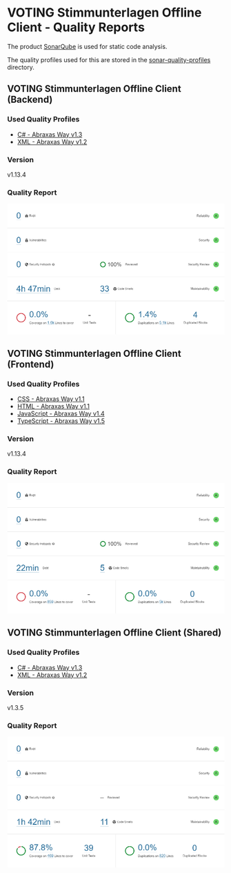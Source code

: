 # VOTING Stimmunterlagen Offline Client - Quality Reports

The product [SonarQube](https://www.sonarqube.org/) is used for static code analysis.

The quality profiles used for this are stored in the [sonar-quality-profiles](./sonar-quality-profiles/) directory.

## VOTING Stimmunterlagen Offline Client (Backend)

### Used Quality Profiles

- [C# - Abraxas Way v1.3](./sonar-quality-profiles/CSharp%20Quality%20Profile%20-%20Abraxas%20v1.3.xml)
- [XML - Abraxas Way v1.2](./sonar-quality-profiles/XML%20Quality%20Profile%20-%20Abraxas%20v1.2.xml)

### Version

v1.13.4

### Quality Report

![SonarQube Report - VOTING Stimmunterlagen Offline Client Backend](SonarQube%20Report%20-%20VOTING%20Stimmunterlagen%20Offline%20Client%20Backend.png)

## VOTING Stimmunterlagen Offline Client (Frontend)

### Used Quality Profiles

- [CSS - Abraxas Way v1.1](./sonar-quality-profiles/CSS%20Quality%20Profile%20-%20Abraxas%20v1.1.xml)
- [HTML - Abraxas Way v1.1](./sonar-quality-profiles/HTML%20Quality%20Profile%20-%20Abraxas%20v1.1.xml)
- [JavaScript - Abraxas Way v1.4](./sonar-quality-profiles/JavaScript%20Quality%20Profile%20-%20Abraxas%20v1.4.xml)
- [TypeScript - Abraxas Way v1.5](./sonar-quality-profiles/TypeScript%20Quality%20Profile%20-%20Abraxas%20v1.5.xml)

### Version

v1.13.4

### Quality Report

![SonarQube Report - VOTING Stimmunterlagen Offline Client Frontend](SonarQube%20Report%20-%20VOTING%20Stimmunterlagen%20Offline%20Client%20Frontend.png)

## VOTING Stimmunterlagen Offline Client (Shared)

### Used Quality Profiles

- [C# - Abraxas Way v1.3](./sonar-quality-profiles/CSharp%20Quality%20Profile%20-%20Abraxas%20v1.3.xml)
- [XML - Abraxas Way v1.2](./sonar-quality-profiles/XML%20Quality%20Profile%20-%20Abraxas%20v1.2.xml)

### Version

v1.3.5

### Quality Report

![SonarQube Report - VOTING Stimmunterlagen Offline Client Shared](SonarQube%20Report%20-%20VOTING%20Stimmunterlagen%20Offline%20Client%20Shared.png)
